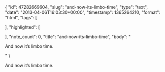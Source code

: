 {
  "id": 47282669604,
  "slug": "and-now-its-limbo-time",
  "type": "text",
  "date": "2013-04-06T16:03:30+00:00",
  "timestamp": 1365264210,
  "format": "html",
  "tags": [

  ],
  "highlighted": [

  ],
  "note_count": 0,
  "title": "and-now-its-limbo-time",
  "body": "<p>And now it&rsquo;s limbo time.</p>"
}

<p>And now it&rsquo;s limbo time.</p>